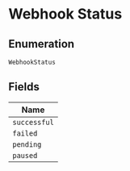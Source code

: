 
# Webhook Status

## Enumeration

`WebhookStatus`

## Fields

| Name |
|  --- |
| `successful` |
| `failed` |
| `pending` |
| `paused` |

